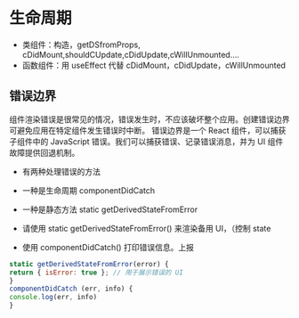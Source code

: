 # 生命周期

- 类组件：构造，getDSfromProps, cDidMount,shouldCUpdate,cDidUpdate,cWillUnmounted....
- 函数组件：用 useEffect 代替 cDidMount，cDidUpdate，cWillUnmounted

## 错误边界

组件渲染错误是很常见的情况，错误发生时，不应该破坏整个应用。创建错误边界可避免应用在特定组件发生错误时中断。
错误边界是一个 React 组件，可以捕获子组件中的 JavaScript 错误。我们可以捕获错误、记录错误消息，并为 UI 组件故障提供回退机制。

- 有两种处理错误的方法

- 一种是生命周期 componentDidCatch

- 一种是静态方法 static getDerivedStateFromError

- 请使用 static getDerivedStateFromError() 来渲染备用 UI，（控制 state

- 使用 componentDidCatch() 打印错误信息。上报

```js
static getDerivedStateFromError(error) {
return { isError: true }; // 用于展示错误的 UI
}
componentDidCatch (err, info) {
console.log(err, info)
}
```
